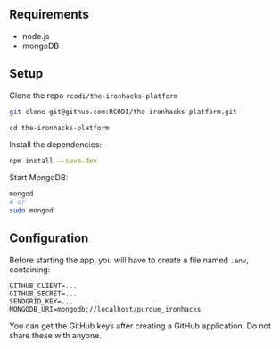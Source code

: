 
## Requirements

- node.js
- mongoDB


## Setup

Clone the repo `rcodi/the-ironhacks-platform`

```sh
git clone git@github.com:RCODI/the-ironhacks-platform.git
```

```
cd the-ironhacks-platform
```


Install the dependencies:

```sh
npm install --save-dev
```

Start MongoDB:

```sh
mongod
# or
sudo mongod
```

## Configuration

Before starting the app, you will have to create a file named `.env`, containing:

```env
GITHUB_CLIENT=...
GITHUB_SECRET=...
SENDGRID_KEY=...
MONGODB_URI=mongodb://localhost/purdue_ironhacks
```

You can get the GitHub keys after creating a GitHub application. Do not share these with anyone.
